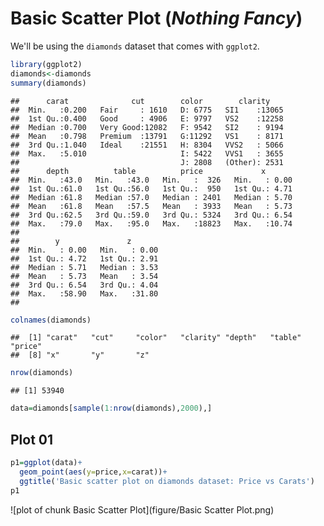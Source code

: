 Basic Scatter Plot (*Nothing Fancy*)
====================================

We'll be using the `diamonds` dataset that comes with `ggplot2`.


```r
library(ggplot2)
diamonds<-diamonds
summary(diamonds)
```

```
##      carat              cut        color        clarity     
##  Min.   :0.200   Fair     : 1610   D: 6775   SI1    :13065  
##  1st Qu.:0.400   Good     : 4906   E: 9797   VS2    :12258  
##  Median :0.700   Very Good:12082   F: 9542   SI2    : 9194  
##  Mean   :0.798   Premium  :13791   G:11292   VS1    : 8171  
##  3rd Qu.:1.040   Ideal    :21551   H: 8304   VVS2   : 5066  
##  Max.   :5.010                     I: 5422   VVS1   : 3655  
##                                    J: 2808   (Other): 2531  
##      depth          table          price             x        
##  Min.   :43.0   Min.   :43.0   Min.   :  326   Min.   : 0.00  
##  1st Qu.:61.0   1st Qu.:56.0   1st Qu.:  950   1st Qu.: 4.71  
##  Median :61.8   Median :57.0   Median : 2401   Median : 5.70  
##  Mean   :61.8   Mean   :57.5   Mean   : 3933   Mean   : 5.73  
##  3rd Qu.:62.5   3rd Qu.:59.0   3rd Qu.: 5324   3rd Qu.: 6.54  
##  Max.   :79.0   Max.   :95.0   Max.   :18823   Max.   :10.74  
##                                                               
##        y               z        
##  Min.   : 0.00   Min.   : 0.00  
##  1st Qu.: 4.72   1st Qu.: 2.91  
##  Median : 5.71   Median : 3.53  
##  Mean   : 5.73   Mean   : 3.54  
##  3rd Qu.: 6.54   3rd Qu.: 4.04  
##  Max.   :58.90   Max.   :31.80  
## 
```

```r
colnames(diamonds)
```

```
##  [1] "carat"   "cut"     "color"   "clarity" "depth"   "table"   "price"  
##  [8] "x"       "y"       "z"
```

```r
nrow(diamonds)
```

```
## [1] 53940
```

```r
data=diamonds[sample(1:nrow(diamonds),2000),]
```

Plot 01
-------

```r
p1=ggplot(data)+
  geom_point(aes(y=price,x=carat))+
  ggtitle('Basic scatter plot on diamonds dataset: Price vs Carats')
p1
```

![plot of chunk Basic Scatter Plot](figure/Basic Scatter Plot.png) 
